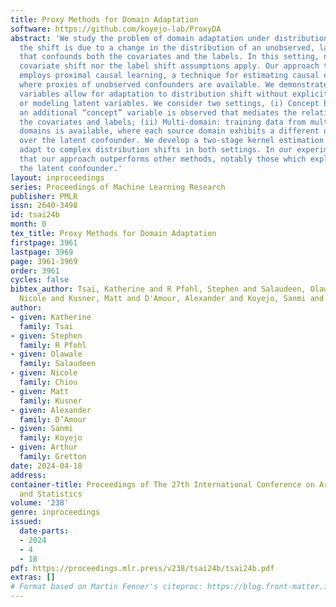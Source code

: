 ```yaml
---
title: Proxy Methods for Domain Adaptation
software: https://github.com/koyejo-lab/ProxyDA
abstract: 'We study the problem of domain adaptation under distribution shift, where
  the shift is due to a change in the distribution of an unobserved, latent variable
  that confounds both the covariates and the labels. In this setting, neither the
  covariate shift nor the label shift assumptions apply. Our approach to adaptation
  employs proximal causal learning, a technique for estimating causal effects in settings
  where proxies of unobserved confounders are available. We demonstrate that proxy
  variables allow for adaptation to distribution shift without explicitly recovering
  or modeling latent variables. We consider two settings, (i) Concept Bottleneck:
  an additional “concept” variable is observed that mediates the relationship between
  the covariates and labels; (ii) Multi-domain: training data from multiple source
  domains is available, where each source domain exhibits a different distribution
  over the latent confounder. We develop a two-stage kernel estimation approach to
  adapt to complex distribution shifts in both settings. In our experiments, we show
  that our approach outperforms other methods, notably those which explicitly recover
  the latent confounder.'
layout: inproceedings
series: Proceedings of Machine Learning Research
publisher: PMLR
issn: 2640-3498
id: tsai24b
month: 0
tex_title: Proxy Methods for Domain Adaptation
firstpage: 3961
lastpage: 3969
page: 3961-3969
order: 3961
cycles: false
bibtex_author: Tsai, Katherine and R Pfohl, Stephen and Salaudeen, Olawale and Chiou,
  Nicole and Kusner, Matt and D'Amour, Alexander and Koyejo, Sanmi and Gretton, Arthur
author:
- given: Katherine
  family: Tsai
- given: Stephen
  family: R Pfohl
- given: Olawale
  family: Salaudeen
- given: Nicole
  family: Chiou
- given: Matt
  family: Kusner
- given: Alexander
  family: D’Amour
- given: Sanmi
  family: Koyejo
- given: Arthur
  family: Gretton
date: 2024-04-18
address:
container-title: Proceedings of The 27th International Conference on Artificial Intelligence
  and Statistics
volume: '238'
genre: inproceedings
issued:
  date-parts:
  - 2024
  - 4
  - 18
pdf: https://proceedings.mlr.press/v238/tsai24b/tsai24b.pdf
extras: []
# Format based on Martin Fenner's citeproc: https://blog.front-matter.io/posts/citeproc-yaml-for-bibliographies/
---
```

